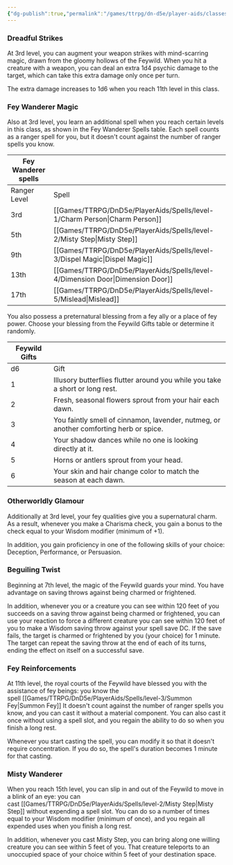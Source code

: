 ```yaml
---
{"dg-publish":true,"permalink":"/games/ttrpg/dn-d5e/player-aids/classes/class-specialisations/ranger-archetype-fey-wanderer/","tags":["TTRPG/DND/5e"]}
---
```



### Dreadful Strikes

At 3rd level, you can augment your weapon strikes with mind-scarring magic, drawn from the gloomy hollows of the Feywild. When you hit a creature with a weapon, you can deal an extra 1d4 psychic damage to the target, which can take this extra damage only once per turn.

The extra damage increases to 1d6 when you reach 11th level in this class.

### Fey Wanderer Magic

Also at 3rd level, you learn an additional spell when you reach certain levels in this class, as shown in the Fey Wanderer Spells table. Each spell counts as a ranger spell for you, but it doesn't count against the number of ranger spells you know.

|Fey Wanderer spells||
|---|---|
|Ranger Level|Spell|
|3rd|[[Games/TTRPG/DnD5e/PlayerAids/Spells/level-1/Charm Person\|Charm Person]]|
|5th|[[Games/TTRPG/DnD5e/PlayerAids/Spells/level-2/Misty Step\|Misty Step]]|
|9th|[[Games/TTRPG/DnD5e/PlayerAids/Spells/level-3/Dispel Magic\|Dispel Magic]]|
|13th|[[Games/TTRPG/DnD5e/PlayerAids/Spells/level-4/Dimension Door\|Dimension Door]]|
|17th|[[Games/TTRPG/DnD5e/PlayerAids/Spells/level-5/Mislead\|Mislead]]|

You also possess a preternatural blessing from a fey ally or a place of fey power. Choose your blessing from the Feywild Gifts table or determine it randomly.

|Feywild Gifts||
|---|---|
|d6|Gift|
|1|Illusory butterflies flutter around you while you take a short or long rest.|
|2|Fresh, seasonal flowers sprout from your hair each dawn.|
|3|You faintly smell of cinnamon, lavender, nutmeg, or another comforting herb or spice.|
|4|Your shadow dances while no one is looking directly at it.|
|5|Horns or antlers sprout from your head.|
|6|Your skin and hair change color to match the season at each dawn.|

### Otherworldly Glamour

Additionally at 3rd level, your fey qualities give you a supernatural charm. As a result, whenever you make a Charisma check, you gain a bonus to the check equal to your Wisdom modifier (minimum of +1).

In addition, you gain proficiency in one of the following skills of your choice: Deception, Performance, or Persuasion.

### Beguiling Twist

Beginning at 7th level, the magic of the Feywild guards your mind. You have advantage on saving throws against being charmed or frightened.

In addition, whenever you or a creature you can see within 120 feet of you succeeds on a saving throw against being charmed or frightened, you can use your reaction to force a different creature you can see within 120 feet of you to make a Wisdom saving throw against your spell save DC. If the save fails, the target is charmed or frightened by you (your choice) for 1 minute. The target can repeat the saving throw at the end of each of its turns, ending the effect on itself on a successful save.

### Fey Reinforcements

At 11th level, the royal courts of the Feywild have blessed you with the assistance of fey beings: you know the spell [[Games/TTRPG/DnD5e/PlayerAids/Spells/level-3/Summon Fey\|Summon Fey]] It doesn't count against the number of ranger spells you know, and you can cast it without a material component. You can also cast it once without using a spell slot, and you regain the ability to do so when you finish a long rest.

Whenever you start casting the spell, you can modify it so that it doesn't require concentration. If you do so, the spell's duration becomes 1 minute for that casting.

### Misty Wanderer

When you reach 15th level, you can slip in and out of the Feywild to move in a blink of an eye: you can cast [[Games/TTRPG/DnD5e/PlayerAids/Spells/level-2/Misty Step\|Misty Step]] without expending a spell slot. You can do so a number of times equal to your Wisdom modifier (minimum of once), and you regain all expended uses when you finish a long rest.

In addition, whenever you cast Misty Step, you can bring along one willing creature you can see within 5 feet of you. That creature teleports to an unoccupied space of your choice within 5 feet of your destination space.

